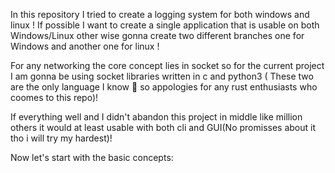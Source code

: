 In this repository I tried to create a logging system for both windows and linux ! If possible I want to create a single application that is usable on both Windows/Linux other wise gonna create two different branches one for Windows and another one for linux ! 

For any networking the core concept lies in socket so for the current project I am gonna be using socket libraries written in c and python3 ( These two are the only language I know 🤣 so appologies for any rust enthusiasts who coomes to this repo)!

If everything well and I didn't abandon this project in middle like million others it would at least usable with both cli and GUI(No promisses about it tho i will try my hardest)!

Now let's start with the basic concepts:


